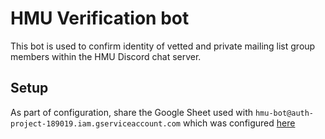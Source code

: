 # HMU Verification bot

This bot is used to confirm identity of vetted and private mailing list group members within the HMU Discord chat server.

## Setup

As part of configuration, share the Google Sheet used with `hmu-bot@auth-project-189019.iam.gserviceaccount.com` which was configured [here](https://console.cloud.google.com/iam-admin/serviceaccounts?project=auth-project-189019&supportedpurview=project)
